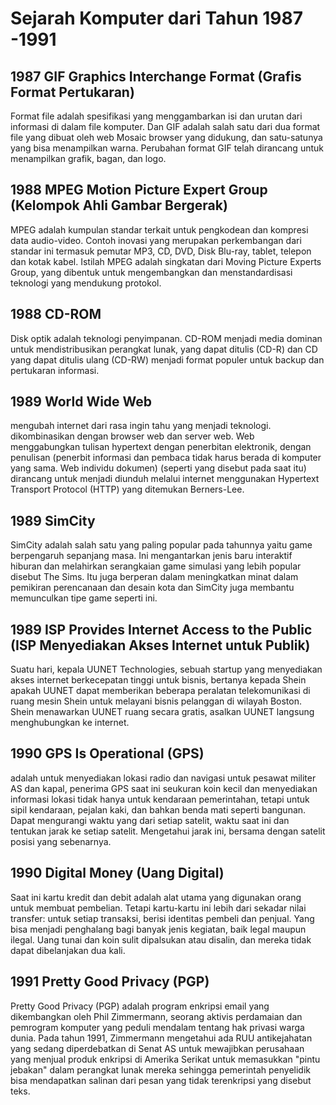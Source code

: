 # Sejarah Komputer dari Tahun 1987 -1991


## 1987 GIF Graphics Interchange Format (Grafis Format Pertukaran) 
Format file adalah spesifikasi yang menggambarkan isi dan urutan dari informasi di dalam file komputer. Dan GIF adalah salah satu dari dua format file yang dibuat oleh web Mosaic browser yang didukung, dan satu-satunya yang bisa menampilkan warna. Perubahan format GIF telah dirancang untuk menampilkan grafik, bagan, dan logo.

## 1988  MPEG Motion Picture Expert Group (Kelompok Ahli Gambar Bergerak) 
MPEG adalah kumpulan standar terkait untuk pengkodean dan kompresi data audio-video. Contoh inovasi yang merupakan perkembangan dari standar ini termasuk pemutar MP3, CD, DVD, Disk Blu-ray, tablet, telepon dan kotak kabel. Istilah MPEG adalah singkatan dari Moving Picture Experts Group, yang dibentuk untuk mengembangkan dan menstandardisasi teknologi yang mendukung protokol.

## 1988 CD-ROM 
Disk optik adalah teknologi penyimpanan. CD-ROM menjadi media dominan untuk mendistribusikan perangkat lunak, yang dapat ditulis (CD-R) dan CD yang dapat ditulis ulang (CD-RW) menjadi format populer untuk backup dan pertukaran informasi. 

## 1989 World Wide Web 
mengubah internet dari rasa ingin tahu yang menjadi teknologi. dikombinasikan dengan browser web dan server web. Web menggabungkan tulisan hypertext dengan penerbitan elektronik, dengan penulisan (penerbit informasi dan pembaca tidak harus berada di komputer yang sama. Web individu dokumen) (seperti yang disebut pada saat itu) dirancang untuk menjadi diunduh melalui internet menggunakan Hypertext Transport Protocol (HTTP) yang ditemukan Berners-Lee. 

## 1989 SimCity 
SimCity adalah salah satu yang paling popular pada tahunnya yaitu game berpengaruh sepanjang masa. Ini mengantarkan jenis baru interaktif hiburan dan melahirkan serangkaian game simulasi yang lebih popular disebut The Sims. Itu juga berperan dalam meningkatkan minat dalam pemikiran perencanaan dan desain kota dan SimCity juga membantu memunculkan tipe game seperti ini.

## 1989 ISP Provides Internet Access to the Public (ISP Menyediakan Akses Internet untuk Publik)
Suatu hari, kepala UUNET Technologies, sebuah startup yang menyediakan akses internet berkecepatan tinggi untuk bisnis, bertanya kepada Shein apakah UUNET dapat memberikan beberapa peralatan telekomunikasi di ruang mesin Shein untuk melayani bisnis pelanggan di wilayah Boston. Shein menawarkan UUNET ruang secara gratis, asalkan UUNET langsung menghubungkan ke internet. 

## 1990 GPS Is Operational (GPS) 
adalah untuk menyediakan lokasi radio dan navigasi untuk pesawat militer AS dan kapal, penerima GPS saat ini seukuran koin kecil dan menyediakan informasi lokasi tidak hanya untuk kendaraan pemerintahan, tetapi untuk sipil kendaraan, pejalan kaki, dan bahkan benda mati seperti bangunan. Dapat mengurangi waktu yang dari setiap satelit, waktu saat ini dan tentukan jarak ke setiap satelit. Mengetahui jarak ini, bersama dengan satelit posisi yang sebenarnya. 

## 1990 Digital Money (Uang Digital) 
Saat ini kartu kredit dan debit adalah alat utama yang digunakan orang untuk membuat pembelian. Tetapi kartu-kartu ini lebih dari sekadar nilai transfer: untuk setiap transaksi, berisi identitas pembeli dan penjual. Yang bisa menjadi penghalang bagi banyak jenis kegiatan, baik legal maupun ilegal. Uang tunai dan koin sulit dipalsukan atau disalin, dan mereka tidak dapat dibelanjakan dua kali. 

## 1991 Pretty Good Privacy (PGP) 
Pretty Good Privacy (PGP) adalah program enkripsi email yang dikembangkan oleh Phil Zimmermann, seorang aktivis perdamaian dan pemrogram komputer yang peduli mendalam tentang hak privasi warga dunia. Pada tahun 1991, Zimmermann mengetahui ada RUU antikejahatan yang sedang diperdebatkan di Senat AS untuk mewajibkan perusahaan yang menjual produk enkripsi di Amerika Serikat untuk memasukkan "pintu jebakan" dalam perangkat lunak mereka sehingga pemerintah penyelidik bisa mendapatkan salinan dari pesan yang tidak terenkripsi yang disebut teks. 




